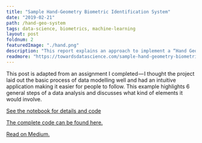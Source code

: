 ```yaml
---
title: "Sample Hand-Geometry Biometric Identification System"
date: "2019-02-21"
path: /hand-geo-system
tags: data-science, biometrics, machine-learning
layout: post
foldnum: 2
featuredImage: "./hand.png"
description: "This report explains an approach to implement a “Hand Geometry based entity Identification” system using supervised learning."
readmore: "https://towardsdatascience.com/sample-hand-geometry-biometric-identification-system-b122446e3fdb"
---
```


This post is adapted from an assignment I completed — I thought the project laid out the basic process of data modelling well and had an intuitive application making it easier for people to follow. This example highlights 6 general steps of a data analysis and discusses what kind of elements it would involve.

[See the notebook for details and code](https://nbviewer.jupyter.org/github/S-Farooq/hand-geo-A2/blob/master/final_code.ipynb)

[The complete code can be found here.](https://github.com/S-Farooq/hand-geo-A2)

[Read on Medium.](https://towardsdatascience.com/sample-hand-geometry-biometric-identification-system-b122446e3fdb)